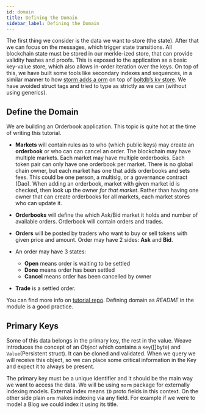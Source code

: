 ```yaml
---
id: domain 
title: Defining the Domain 
sidebar_label: Defining the Domain 
---
```


The first thing we consider is the data we want to store (the state). After that we can focus on the messages, which trigger state transitions. All blockchain state must be stored in our merkle-ized store, that can provide validity hashes and proofs. This is exposed to the application as a basic key-value store, which also allows in-order iteration over the keys. On top of this, we have built some tools like secondary indexes and sequences, in a similar manner to how [storm adds a orm](https://github.com/asdine/storm#simple-crud-system) on top of [boltdb’s kv store](https://github.com/boltdb/bolt#using-buckets). We have avoided struct tags and tried to type as strictly as we can (without using generics).

## Define the Domain

We are building an Orderbook application. This topic is quite hot at the time of writing this tutorial.

- **Markets** will contain rules as to who (which public keys) may create an **orderbook** or who can can cancel an order. The blockchain may have multiple markets. Each market may have multiple orderbooks. Each token pair can only have one orderbook per market.
There is no global chain owner, but each market has one that adds orderbooks and sets fees. This could be one person, a multisig, or a governance contract (Dao). When adding an orderbook, market with given market id is checked, then look up the owner *for that market*. Rather than having one owner that can create orderbooks for all markets, each market stores who can update it.

- **Orderbooks** will define the which Ask/Bid market it holds and number of available orders. Orderbook will contain orders and trades.

- **Orders** will be posted by traders who want to buy or sell tokens with given price and amount. Order may have 2 sides: **Ask** and **Bid**.
- An order may have 3 states:
  - **Open** means order is waiting to be settled
  - **Done** means order has been settled
  - **Cancel** means order has been cancelled by owner

- **Trade** is a settled order.

You can find more info on [tutorial repo](https://github.com/iov-one/tutorial/blob/master/x/orderbook/README.md "README.md"). Defining domain as _README_ in the module is a good practice.

## Primary Keys

Some of this data belongs in the primary key, the rest in the value. Weave introduces the concept of an *Object* which contains a `Key`([]byte) and `Value`(Persistent struct). It can be cloned and validated. When we query we will receive this object, so we can place some critical information in the Key and expect it to always be present.

The primary key must be a unique identifier and it should be the main way we want to access the data. We will be using `morm` package for externally indexing models. External index means `ID` proto fields in this context. On the other side plain `orm` makes indexing via any field. For example if we were to model a Blog we could index it using its title.
